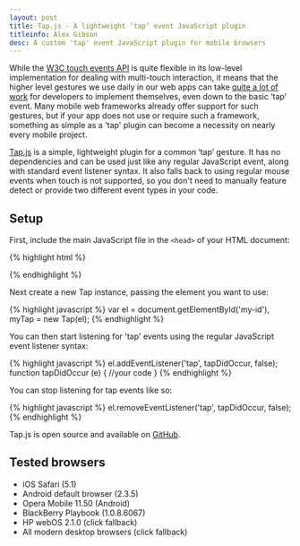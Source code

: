 ```yaml
---
layout: post
title: Tap.js - A lightweight ‘tap’ event JavaScript plugin
titleinfo: Alex Gibson
desc: A custom 'tap' event JavaScript plugin for mobile browsers
---
```


While the [W3C touch events API](http://www.w3.org/TR/touch-events/) is quite flexible in its low-level implementation for dealing with multi-touch interaction, it means that the higher level gestures we use daily in our web apps can take [quite a lot of work](http://alxgbsn.co.uk/2011/08/16/event-delegation-for-touch-events-in-javascript/) for developers to implement themselves, even down to the basic ‘tap’ event. Many mobile web frameworks already offer support for such gestures, but if your app does not use or require such a framework, something as simple as a 'tap' plugin can become a necessity on nearly every mobile project.

[Tap.js](https://github.com/alexgibson/tap.js) is a simple, lightweight plugin for a common ‘tap’ gesture. It has no dependencies and can be used just like any regular JavaScript event, along with standard event listener syntax. It also falls back to using regular mouse events when touch is not supported, so you don't need to manually feature detect or provide two different event types in your code.

Setup
-----

First, include the main JavaScript file in the `<head>` of your HTML document:

{% highlight html %}
<script src="tap.js"></script>
{% endhighlight %}

Next create a new Tap instance, passing the element you want to use:

{% highlight javascript %}
var el = document.getElementById('my-id'),
    myTap = new Tap(el);
{% endhighlight %}

You can then start listening for 'tap' events using the regular JavaScript event listener syntax:

{% highlight javascript %}
el.addEventListener('tap', tapDidOccur, false);
function tapDidOccur (e) {
    //your code
}
{% endhighlight %}

You can stop listening for tap events like so:

{% highlight javascript %}
el.removeEventListener('tap', tapDidOccur, false);
{% endhighlight %}

Tap.js is open source and available on [GitHub](https://github.com/alexgibson/tap.js).

Tested browsers
---------------

* iOS Safari (5.1)
* Android default browser (2.3.5)
* Opera Mobile 11.50 (Android)
* BlackBerry Playbook (1.0.8.6067)
* HP webOS 2.1.0 (click fallback)
* All modern desktop browsers (click fallback)
